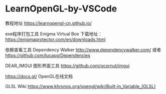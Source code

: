 # LearnOpenGL-by-VSCode
教程地址 https://learnopengl-cn.github.io/

exe程序打包工具 Enigma Virtual Box     下载地址：https://enigmaprotector.com/en/downloads.html

依赖查看工具   Dependency Walker  http://www.dependencywalker.com/  或者  https://github.com/lucasg/Dependencies

DEAR_IMGUI  图形界面工具  https://github.com/ocornut/imgui

https://docs.gl/   OpenGL在线文档


GLSL Wiki https://www.khronos.org/opengl/wiki/Built-in_Variable_(GLSL)